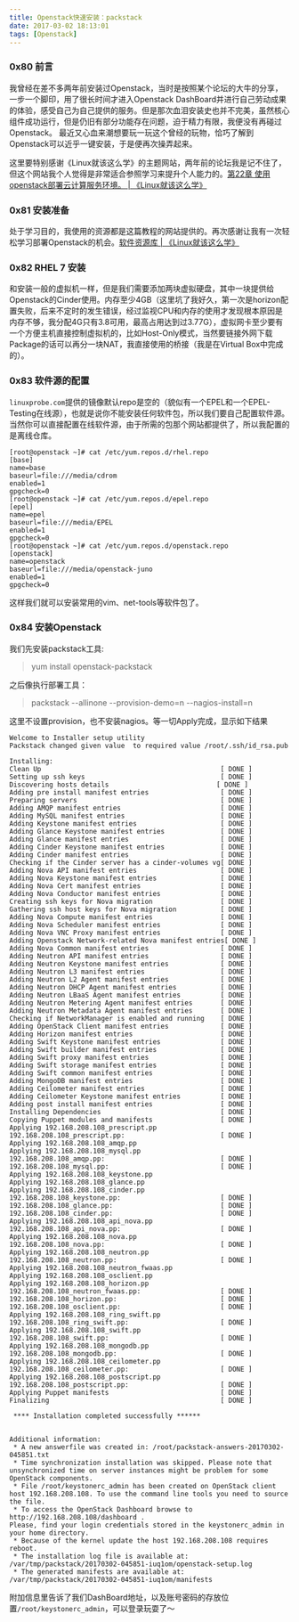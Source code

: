 ```yaml
---
title: Openstack快速安装：packstack
date: 2017-03-02 18:13:01
tags: [Openstack]
---
```


### 0x80 前言

我曾经在差不多两年前安装过Openstack，当时是按照某个论坛的大牛的分享，一步一个脚印，用了很长时间才进入Openstack DashBoard并进行自己劳动成果的体验，感受自己为自己提供的服务。但是那次血泪安装史也并不完美，虽然核心组件成功运行，但是仍旧有部分功能存在问题，迫于精力有限，我便没有再碰过Openstack。
最近又心血来潮想要玩一玩这个曾经的玩物，恰巧了解到Openstack可以近乎一键安装，于是便再次操弄起来。

这里要特别感谢《Linux就该这么学》的主题网站，两年前的论坛我是记不住了，但这个网站我个人觉得是非常适合参照学习来提升个人能力的。[第22章 使用openstack部署云计算服务环境。 | 《Linux就该这么学》](http://www.linuxprobe.com/chapter-22.html)

### 0x81 安装准备

处于学习目的，我使用的资源都是这篇教程的网站提供的。再次感谢让我有一次轻松学习部署Openstack的机会。[软件资源库 | 《Linux就该这么学》](http://www.linuxprobe.com/tools)

### 0x82 RHEL 7 安装

和安装一般的虚拟机一样，但是我们需要添加两块虚拟硬盘，其中一块提供给Openstack的Cinder使用。内存至少4GB（这里坑了我好久，第一次是horizon配置失败，后来不定时的发生错误，经过监视CPU和内存的使用才发现根本原因是内存不够，我分配4G只有3.8可用，最高占用达到过3.77G），虚拟网卡至少要有一个方便主机直接控制虚拟机的，比如Host-Only模式，当然要链接外网下载Package的话可以再分一块NAT，我直接使用的桥接（我是在Virtual Box中完成的）。

### 0x83 软件源的配置

`linuxprobe.com`提供的镜像默认repo是空的（貌似有一个EPEL和一个EPEL-Testing在线源），也就是说你不能安装任何软件包，所以我们要自己配置软件源。当然你可以直接配置在线软件源，由于所需的包那个网站都提供了，所以我配置的是离线仓库。

```Config
[root@openstack ~]# cat /etc/yum.repos.d/rhel.repo
[base]
name=base
baseurl=file:///media/cdrom
enabled=1
gpgcheck=0
[root@openstack ~]# cat /etc/yum.repos.d/epel.repo
[epel]
name=epel
baseurl=file:///media/EPEL
enabled=1
gpgcheck=0
[root@openstack ~]# cat /etc/yum.repos.d/openstack.repo
[openstack]
name=openstack
baseurl=file:///media/openstack-juno
enabled=1
gpgcheck=0
```

这样我们就可以安装常用的vim、net-tools等软件包了。

### 0x84 安装Openstack

我们先安装packstack工具:
> yum install openstack-packstack

之后像执行部署工具：
> packstack --allinone --provision-demo=n --nagios-install=n

这里不设置provision，也不安装nagios。等一切Apply完成，显示如下结果

```Shell
Welcome to Installer setup utility
Packstack changed given value  to required value /root/.ssh/id_rsa.pub

Installing:
Clean Up                                             [ DONE ]
Setting up ssh keys                                  [ DONE ]
Discovering hosts details                           [ DONE ]
Adding pre install manifest entries                  [ DONE ]
Preparing servers                                    [ DONE ]
Adding AMQP manifest entries                         [ DONE ]
Adding MySQL manifest entries                        [ DONE ]
Adding Keystone manifest entries                     [ DONE ]
Adding Glance Keystone manifest entries              [ DONE ]
Adding Glance manifest entries                       [ DONE ]
Adding Cinder Keystone manifest entries              [ DONE ]
Adding Cinder manifest entries                       [ DONE ]
Checking if the Cinder server has a cinder-volumes vg[ DONE ]
Adding Nova API manifest entries                     [ DONE ]
Adding Nova Keystone manifest entries                [ DONE ]
Adding Nova Cert manifest entries                    [ DONE ]
Adding Nova Conductor manifest entries               [ DONE ]
Creating ssh keys for Nova migration                 [ DONE ]
Gathering ssh host keys for Nova migration           [ DONE ]
Adding Nova Compute manifest entries                 [ DONE ]
Adding Nova Scheduler manifest entries               [ DONE ]
Adding Nova VNC Proxy manifest entries               [ DONE ]
Adding Openstack Network-related Nova manifest entries[ DONE ]
Adding Nova Common manifest entries                  [ DONE ]
Adding Neutron API manifest entries                  [ DONE ]
Adding Neutron Keystone manifest entries             [ DONE ]
Adding Neutron L3 manifest entries                   [ DONE ]
Adding Neutron L2 Agent manifest entries             [ DONE ]
Adding Neutron DHCP Agent manifest entries           [ DONE ]
Adding Neutron LBaaS Agent manifest entries          [ DONE ]
Adding Neutron Metering Agent manifest entries       [ DONE ]
Adding Neutron Metadata Agent manifest entries       [ DONE ]
Checking if NetworkManager is enabled and running    [ DONE ]
Adding OpenStack Client manifest entries             [ DONE ]
Adding Horizon manifest entries                      [ DONE ]
Adding Swift Keystone manifest entries               [ DONE ]
Adding Swift builder manifest entries                [ DONE ]
Adding Swift proxy manifest entries                  [ DONE ]
Adding Swift storage manifest entries                [ DONE ]
Adding Swift common manifest entries                 [ DONE ]
Adding MongoDB manifest entries                      [ DONE ]
Adding Ceilometer manifest entries                   [ DONE ]
Adding Ceilometer Keystone manifest entries          [ DONE ]
Adding post install manifest entries                 [ DONE ]
Installing Dependencies                              [ DONE ]
Copying Puppet modules and manifests                 [ DONE ]
Applying 192.168.208.108_prescript.pp
192.168.208.108_prescript.pp:                        [ DONE ]
Applying 192.168.208.108_amqp.pp
Applying 192.168.208.108_mysql.pp
192.168.208.108_amqp.pp:                             [ DONE ]
192.168.208.108_mysql.pp:                            [ DONE ]
Applying 192.168.208.108_keystone.pp
Applying 192.168.208.108_glance.pp
Applying 192.168.208.108_cinder.pp
192.168.208.108_keystone.pp:                         [ DONE ]
192.168.208.108_glance.pp:                           [ DONE ]
192.168.208.108_cinder.pp:                           [ DONE ]
Applying 192.168.208.108_api_nova.pp
192.168.208.108_api_nova.pp:                         [ DONE ]
Applying 192.168.208.108_nova.pp
192.168.208.108_nova.pp:                             [ DONE ]
Applying 192.168.208.108_neutron.pp
192.168.208.108_neutron.pp:                          [ DONE ]
Applying 192.168.208.108_neutron_fwaas.pp
Applying 192.168.208.108_osclient.pp
Applying 192.168.208.108_horizon.pp
192.168.208.108_neutron_fwaas.pp:                    [ DONE ]
192.168.208.108_horizon.pp:                          [ DONE ]
192.168.208.108_osclient.pp:                         [ DONE ]
Applying 192.168.208.108_ring_swift.pp
192.168.208.108_ring_swift.pp:                       [ DONE ]
Applying 192.168.208.108_swift.pp
192.168.208.108_swift.pp:                            [ DONE ]
Applying 192.168.208.108_mongodb.pp
192.168.208.108_mongodb.pp:                          [ DONE ]
Applying 192.168.208.108_ceilometer.pp
192.168.208.108_ceilometer.pp:                       [ DONE ]
Applying 192.168.208.108_postscript.pp
192.168.208.108_postscript.pp:                       [ DONE ]
Applying Puppet manifests                            [ DONE ]
Finalizing                                           [ DONE ]

 **** Installation completed successfully ******


Additional information:
 * A new answerfile was created in: /root/packstack-answers-20170302-045851.txt
 * Time synchronization installation was skipped. Please note that unsynchronized time on server instances might be problem for some OpenStack components.
 * File /root/keystonerc_admin has been created on OpenStack client host 192.168.208.108. To use the command line tools you need to source the file.
 * To access the OpenStack Dashboard browse to http://192.168.208.108/dashboard .
Please, find your login credentials stored in the keystonerc_admin in your home directory.
 * Because of the kernel update the host 192.168.208.108 requires reboot.
 * The installation log file is available at: /var/tmp/packstack/20170302-045851-iuq1om/openstack-setup.log
 * The generated manifests are available at: /var/tmp/packstack/20170302-045851-iuq1om/manifests
```

附加信息里告诉了我们DashBoard地址，以及账号密码的存放位置`/root/keystonerc_admin`，可以登录玩耍了～